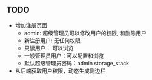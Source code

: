 ## TODO
- 增加注册页面
    - admin: 超级管理员可以修改用户的权限, 和删除用户
    - 新注册用户: 无任何权限
    - 只读用户： 可以浏览
    - 一般管理员用户：可以配置和浏览
    - 默认超级管理员密码：admin storage_stack
- 从后端获取用户权限，动态生成侧边栏